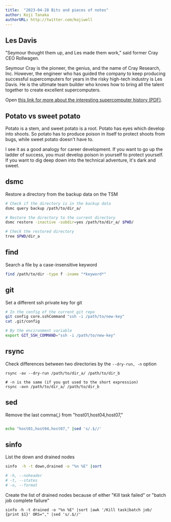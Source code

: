 ```yaml
---
title:  "2023-04-28 Bits and pieces of notes"
author: Koji Tanaka
authorURL: http://twitter.com/kojiwell
---
```




## Les Davis

"Seymour thought them up, and Les made them work," said former Cray CEO Rollwagen. 

Seymour Cray is the pioneer, the genius, and the name of Cray Research, Inc. However, the engineer who has guided the company to keep producing successful supercomputers for years in the risky high-tech industry is Les Davis. He is the ultimate team builder who knows how to bring all the talent together to create excellent supercomputers.

Open [this link for more about the interesting supercomputer history (PDF)](https://cray-history.net/wp-content/uploads/2021/08/TheUltimateTeamPlayerLesDavid.pdf).

## Potato vs sweet potato

Potato is a stem, and sweet potato is a root. Potato has eyes which develop into shoots. So potato has to produce poison in itself to protect shoots from bugs, while sweet potato doesn't have to. 

I see it as a good analogy for career development. If you want to go up the ladder of success, you must develop poison in yourself to protect yourself. If you want to dig deep down into the technical adventure, it's dark and sweet.

## dsmc

Restore a directory from the backup data on the TSM

``` bash
# Check if the directory is in the backup data
dsmc query backup /path/to/dir_a/

# Restore the directory to the current directory
dsmc restore -inactive -subdir=yes /path/to/dir_a/ $PWD/

# Check the restored directory
tree $PWD/dir_a
```

## find

Search a file by a case-insensitive keyword

``` bash
find /path/to/dir -type f -iname "*keyword*"
```

## git

Set a different ssh private key for git

``` bash
# In the config of the current git repo
git config core.sshCommand "ssh -i /path/to/new-key"
cat .git/config

# By the encironment variable
export GIT_SSH_COMMAND="ssh -i /path/to/new-key"
```

## rsync

Check differences between two directories by the `--dry-run, -n` option

```
rsync -av --dry-run /path/to/dir_a/ /path/to/dir_b

# -n is the same (if you got used to the short expression)
rsync -avn /path/to/dir_a/ /path/to/dir_b
```

## sed

Remove the last comma(,) from "host01,host04,host07,"

``` bash

echo "host01,host04,host07," |sed 's/.$//'

```

## sinfo

List the down and drained nodes

``` bash
sinfo  -h -t down,drained -o "%n %E" |sort

# -h, --noheader
# -t, --states
# -o, --format
```

Create the list of drained nodes because of either "Kill task failed" or "batch job complete failure"

```
sinfo -h -t drained -o "%n %E" |sort |awk '/Kill task|batch job/ {print $1}' ORS="," |sed 's/.$//'
```